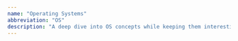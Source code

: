 ```yaml
---
name: "Operating Systems"
abbreviation: "OS"
description: "A deep dive into OS concepts while keeping them interesting and engaging."
---
```

